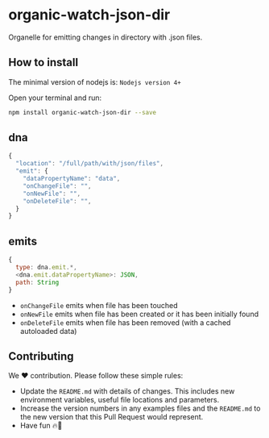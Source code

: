 # organic-watch-json-dir

Organelle for emitting changes in directory with .json files.

## How to install

The minimal version of nodejs is: `Nodejs version 4+`

Open your terminal and run:

```bash
npm install organic-watch-json-dir --save
```

## dna

```javascript
{
  "location": "/full/path/with/json/files",
  "emit": {
    "dataPropertyName": "data",
    "onChangeFile": "",
    "onNewFile": "",
    "onDeleteFile": "",
  }
}
```

## emits 

```javascript
{
  type: dna.emit.*,
  <dna.emit.dataPropertyName>: JSON,
  path: String
}
```

* `onChangeFile` emits when file has been touched
* `onNewFile` emits when file has been created or it has been initially found
* `onDeleteFile` emits when file has been removed (with a cached autoloaded data)

## Contributing

We :hearts: contribution. Please follow these simple rules: 

- Update the `README.md` with details of changes. This includes new environment variables, useful file locations and parameters.
- Increase the version numbers in any examples files and the `README.md` to the new version that this Pull Request would represent. 
- Have fun :fire::dizzy:
